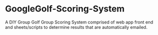 # GoogleGolf-Scoring-System
A DIY Group Golf Group Scoring System comprised of web app front end and sheets/scripts to determine results that are automatically emailed.

